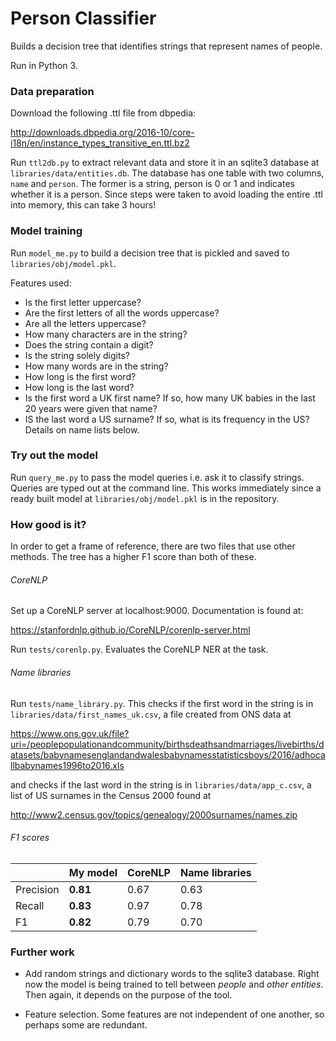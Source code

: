 # Person Classifier

Builds a decision tree that identifies strings that represent names of people.

Run in Python 3.


### Data preparation

Download the following .ttl file from dbpedia:

http://downloads.dbpedia.org/2016-10/core-i18n/en/instance_types_transitive_en.ttl.bz2

Run `ttl2db.py` to extract relevant data and store it in an sqlite3 database at `libraries/data/entities.db`.
The database has one table with two columns, `name` and `person`. The former is a string, person is 0 or 1 and indicates whether it is a person.
Since steps were taken to avoid loading the entire .ttl into memory, this can take 3 hours!


### Model training

Run `model_me.py` to build a decision tree that is pickled and saved to `libraries/obj/model.pkl`.

Features used:
* Is the first letter uppercase?
* Are the first letters of all the words uppercase?
* Are all the letters uppercase?
* How many characters are in the string?
* Does the string contain a digit?
* Is the string solely digits?
* How many words are in the string?
* How long is the first word?
* How long is the last word?
* Is the first word a UK first name? If so, how many UK babies in the last 20 years were given that name?
* IS the last word a US surname? If so, what is its frequency in the US?
Details on name lists below.


### Try out the model

Run `query_me.py` to pass the model queries i.e. ask it to classify strings. Queries are typed out at the command line.
This works immediately since a ready built model at `libraries/obj/model.pkl` is in the repository.


### How good is it?

In order to get a frame of reference, there are two files that use other methods. The tree has a higher F1 score than both of these.

###### CoreNLP
Set up a CoreNLP server at localhost:9000. Documentation is found at:

https://stanfordnlp.github.io/CoreNLP/corenlp-server.html

Run `tests/corenlp.py`. Evaluates the CoreNLP NER at the task.

###### Name libraries
Run `tests/name_library.py`.
This checks if the first word in the string is in `libraries/data/first_names_uk.csv`, a file created from ONS data at

https://www.ons.gov.uk/file?uri=/peoplepopulationandcommunity/birthsdeathsandmarriages/livebirths/datasets/babynamesenglandandwalesbabynamesstatisticsboys/2016/adhocallbabynames1996to2016.xls

and checks if the last word in the string is in `libraries/data/app_c.csv`, a list of US surnames in the Census 2000 found at

http://www2.census.gov/topics/genealogy/2000surnames/names.zip

###### F1 scores

|           |My model  |CoreNLP  |Name libraries|
|-----------|----------|---------|--------------|
|Precision  |**0.81**  |0.67     |0.63          |
|Recall     |**0.83**  |0.97     |0.78          |
|F1         |**0.82**  |0.79     |0.70          |


### Further work

* Add random strings and dictionary words to the sqlite3 database. Right now the model is being trained to tell between *people* and *other entities*. Then again, it depends on the purpose of the tool.

* Feature selection. Some features are not independent of one another, so perhaps some are redundant.
